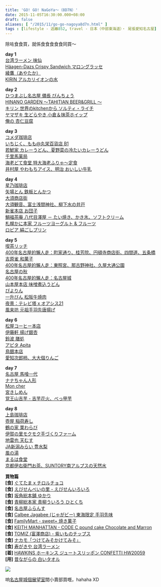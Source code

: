 ```yaml
---
title: 'GO! GO! NaGoYa～（8D7N）'
date: 2015-11-05T16:30:00.000+08:00
draft: false
aliases: [ "/2015/11/go-go-nagoya8d7n.html" ]
tags : [lifestyle - 逃離852, travel - 日本（中部東海道）・ 尾張愛知名古屋]
---
```


除咗食食買，就係食食食食食同買～  
  
**day 1**  
[台湾ラーメン 味仙](https://hidie.net/nagoya1a/)  
[Häagen-Dazs Crispy Sandwich マロングラッセ](https://hidie.net/nagoya1b/)  
[綾鷹（あやたか）](https://hidie.net/nagoya1c/)  
[KIRIN アルカリイオンの水](https://hidie.net/nagoya1d/)  
  
**day 2**  
[ひつまぶし名古屋 備長 びんちょう](https://hidie.net/nagoya2a/)  
[HINANO GARDEN 〜TAHITIAN BEER&GRILL 〜](https://hidie.net/nagoya2b/)  
[キリン 世界のkitchenから ソルティ・ライチ](https://hidie.net/nagoya2c/)  
[ヤマザキ 生どらやき 小倉＆抹茶ホイップ](https://hidie.net/nagoya2d/)  
[俺の 杏仁豆腐](https://hidie.net/nagoya2e/)  
  
**day 3**  
[コメダ珈琲店](https://hidie.net/nagoya3a/)  
[いちじく、もも@丸栄百貨店 B1](https://hidie.net/nagoya3cb)  
[若鯱家 カレーうどん、夏野菜の冷たいカレーうどん](https://hidie.net/nagoya3c/)  
[千里馬薬局](https://hidie.net/nagoya3d/)  
[海老どて食堂 特大海老ふりゃ～定食](https://hidie.net/nagoya3e/)  
[井村屋 やわもちアイス、明治 おいしい牛乳](https://hidie.net/nagoya3f/)  
  
**day 4**  
[星乃珈琲店](https://hidie.net/nagoya4a/)  
[矢場とん 鉄板とんかつ](https://hidie.net/nagoya4b/)  
[大須商店街](https://hidie.net/nagoya4c/)  
[大須観音、富士浅間神社、柳下水の井戸](https://hidie.net/nagoya4d/)  
[新雀本店 お団子](https://hidie.net/nagoya4e/)  
[鯛福茶庵 八代目澤屋 － たい焼き、かき氷、ソフトクリーム](https://hidie.net/nagoya4f/)  
[札幌かに本家 フルーツヨーグルト & フルーツ](https://hidie.net/nagoya4g/)  
[ロピア 絹ごしプリン](https://hidie.net/nagoya4h/)  
  
**day 5**  
[喫茶リッチ](https://hidie.net/nagoya5a/)  
[400年名古屋的懶人走：町家通り、桂芳院、円頓寺商店街、四間道、五条橋](https://hidie.net/nagoya5b/)  
[吉原雀 和菓子](https://hidie.net/nagoya5c/)  
[400年名古屋的懶人走：東照宮、那古野神社、久屋大通公園](https://hidie.net/nagoya5d/)  
[名古屋の秋](https://hidie.net/nagoya5e/)  
[400年名古屋的懶人走：名古屋城](https://hidie.net/nagoya5f/)  
[山本屋本店 味噌煮込うどん](https://hidie.net/nagoya5g/)  
[ぴよりん](https://hidie.net/nagoya5h/)  
[一升びん 松阪牛焼肉](https://hidie.net/nagoya5i/)  
[夜景：テレビ塔 x オアシス21](https://hidie.net/nagoya5j/)  
[風来坊 元祖手羽先唐揚げ](https://hidie.net/nagoya5k/)  
  
**day 6**  
[松屋コーヒー本店](https://hidie.net/nagoya6a/)  
[伊藤軒 揚げ銀杏](https://hidie.net/nagoya6b/)  
[鈴波 膳処](https://hidie.net/nagoya6c/)  
[アピタ Apita](https://hidie.net/nagoya6d/)  
[鳥銀本店](https://hidie.net/nagoya6e/)  
[愛知次郎柿、大大個りんご](https://hidie.net/nagoya6f/)  
  
**day 7**  
[名古屋 馬喰一代](https://hidie.net/nagoya7a/)  
[ナナちゃん人形](https://hidie.net/nagoya7b/)  
[Mon cher](https://hidie.net/nagoya7c/)  
[宮きしめん](https://hidie.net/nagoya7d/)  
[覚王山吉芋 - 吉芋花火、べっ甲芋](https://hidie.net/nagoya7e/)  
  
**day 8**  
[上島珈琲店](https://hidie.net/nagoya8a/)  
[壺屋 稲荷寿し](https://hidie.net/nagoya8b/)  
[鶴の家 栗わらび](https://hidie.net/nagoya8c/)  
[伊賀の里モクモク手づくりファーム](https://hidie.net/nagoya8d/)  
[地雷也 天むす](https://hidie.net/nagoya8e/)  
[JA新潟みらい 豊水梨](https://hidie.net/nagoya8f/)  
[風の湯](https://hidie.net/nagoya8g/)  
[まるは食堂](https://hidie.net/nagoya8h/)  
[京都伊右衛門お茶、SUNTORY南アルプスの天然水](https://hidie.net/nagoya8i/)  
  

**買物篇**  
**[食]** [ぐてたま x チロルチョコ](https://hidie.net/tirolgudetama/)  
**[食]** [えびせんべいの里 - えびせんいろいろ](https://www.hidie.net/2015/11/blog-post.html)  
**[食]** [坂角総本舖 ゆかり](https://www.hidie.net/2015/11/blog-post_11.html)  
**[食]** [青柳総本家 青柳ういろう ひとくち](https://www.hidie.net/2015/11/blog-post_12.html)  
**[食]** [名古屋ふらんす](https://www.hidie.net/2015/11/blog-post_13.html)  
**[食]** [Calbee Jagabee (じゃがビー) 東海限定 手羽先味](https://www.hidie.net/2015/11/calbee-jagabee.html)  
**[食]** [FamilyMart - sweet+ 焼き菓子](https://www.hidie.net/2015/11/cake-familymart-sweet.html)  
**[食]** [KEITH MANHATTAN - CODE C pound cake Chocolate and Marron](https://www.hidie.net/2015/11/cake-keith-manhattan-code-c-pound-cake.html)  
**[食]** [TOMIZ (富澤商店) - 紫いものチップス](https://www.hidie.net/2015/11/tomiz.html)  
**[食]** [ナカモ「つけてみそかけてみそ」](https://www.hidie.net/2015/11/blog-post_16.html)  
**[食]** [寿がきや 台湾ラーメン](https://www.hidie.net/2015/11/blog-post_17.html)  
**[着]** [HAWKINS ホーキンス ジュートスリッポン CONFETTI HW20059](https://www.hidie.net/2015/09/go-go-nagoya-hawkins-confetti-hw20059.html)  
**[用]** [昔ながらの 白いタオル](https://hidie.net/kojkmi2f/)  

  
  

![](/images/nagoya8d7n.jpg)

响[名古屋城個展望室](https://hidie.net/nagoya5f/)間小賣部買嘅，hahaha XD
